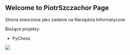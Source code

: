 ## Welcome to PiotrSzczachor Page

Strona stworzona jako zadanie na Narzędzia Informatyczne

Bieżące projekty:
- PyChess

![](page/png-clipart-chess-titans-chess960-chess-piece-chess-game-king-thumbnail.png/nazwa-obrazka.jpg)




